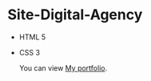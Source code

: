 # Site-Digital-Agency
* HTML 5
* CSS 3

  You can view [My portfolio](https://movjavid.github.io/Site-Digital-Agency/).
